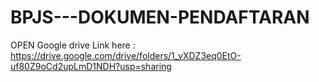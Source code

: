 # BPJS---DOKUMEN-PENDAFTARAN
OPEN Google drive Link here : https://drive.google.com/drive/folders/1_vXDZ3eq0EtO-uf80Z9oCd2upLmD1NDH?usp=sharing
